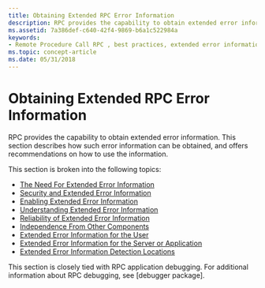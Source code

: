 ```yaml
---
title: Obtaining Extended RPC Error Information
description: RPC provides the capability to obtain extended error information. This section describes how such error information can be obtained, and offers recommendations on how to use the information.
ms.assetid: 7a386def-c640-42f4-9869-b6a1c522984a
keywords:
- Remote Procedure Call RPC , best practices, extended error information
ms.topic: concept-article
ms.date: 05/31/2018
---
```


# Obtaining Extended RPC Error Information

RPC provides the capability to obtain extended error information. This section describes how such error information can be obtained, and offers recommendations on how to use the information.

This section is broken into the following topics:

-   [The Need For Extended Error Information](the-need-for-extended-error-information.md)
-   [Security and Extended Error Information](security-and-extended-error-information.md)
-   [Enabling Extended Error Information](enabling-extended-error-information.md)
-   [Understanding Extended Error Information](understanding-extended-error-information.md)
-   [Reliability of Extended Error Information](reliability-of-extended-error-information.md)
-   [Independence From Other Components](independence-from-other-components.md)
-   [Extended Error Information for the User](extended-error-information-for-the-user.md)
-   [Extended Error Information for the Server or Application](extended-error-information-for-the-server-or-application.md)
-   [Extended Error Information Detection Locations](extended-error-information-detection-locations.md)

This section is closely tied with RPC application debugging. For additional information about RPC debugging, see \[debugger package\].

 

 





